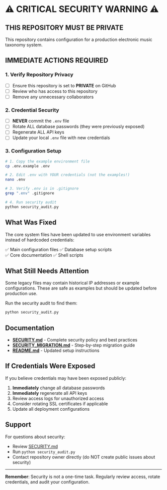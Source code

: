 # ⚠️ CRITICAL SECURITY WARNING ⚠️

## THIS REPOSITORY MUST BE PRIVATE

This repository contains configuration for a production electronic music taxonomy system.

## IMMEDIATE ACTIONS REQUIRED

### 1. Verify Repository Privacy
- [ ] Ensure this repository is set to **PRIVATE** on GitHub
- [ ] Review who has access to this repository
- [ ] Remove any unnecessary collaborators

### 2. Credential Security
- [ ] **NEVER** commit the `.env` file
- [ ] Rotate ALL database passwords (they were previously exposed)
- [ ] Regenerate ALL API keys
- [ ] Update your local `.env` file with new credentials

### 3. Configuration Setup
```bash
# 1. Copy the example environment file
cp .env.example .env

# 2. Edit .env with YOUR credentials (not the examples!)
nano .env

# 3. Verify .env is in .gitignore
grep ".env" .gitignore

# 4. Run security audit
python security_audit.py
```

## What Was Fixed

The core system files have been updated to use environment variables instead of hardcoded credentials:

✅ Main configuration files
✅ Database setup scripts  
✅ Core documentation
✅ Shell scripts

## What Still Needs Attention

Some legacy files may contain historical IP addresses or example configurations. These are safe as examples but should be updated before production use.

Run the security audit to find them:
```bash
python security_audit.py
```

## Documentation

- **[SECURITY.md](SECURITY.md)** - Complete security policy and best practices
- **[SECURITY_MIGRATION.md](SECURITY_MIGRATION.md)** - Step-by-step migration guide
- **[README.md](README.md)** - Updated setup instructions

## If Credentials Were Exposed

If you believe credentials may have been exposed publicly:

1. **Immediately** change all database passwords
2. **Immediately** regenerate all API keys
3. Review access logs for unauthorized access
4. Consider rotating SSL certificates if applicable
5. Update all deployment configurations

## Support

For questions about security:
- Review [SECURITY.md](SECURITY.md)
- Run `python security_audit.py`
- Contact repository owner directly (do NOT create public issues about security)

---

**Remember**: Security is not a one-time task. Regularly review access, rotate credentials, and audit your configuration.
